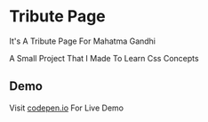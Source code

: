 # Tribute Page
It's A Tribute Page For Mahatma Gandhi

A Small Project That I Made To Learn Css Concepts

## Demo
Visit [codepen.io](https://codepen.io/abrar-malek/full/OJpYEMZ) For Live Demo